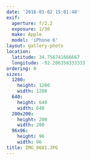 ```yaml
---
date: '2016-01-02 15:01:48'
exif:
  aperture: f/2.2
  exposure: 1/30
  make: Apple
  model: 'iPhone 6'
layout: gallery-photo
location:
  latitude: 34.756741666667
  longitude: -92.266358333333
ordering: 0
sizes:
  1280:
    height: 1280
    width: 1280
  640:
    height: 640
    width: 640
  200x200:
    height: 200
    width: 200
  96x96:
    height: 96
    width: 96
title: IMG_0681.JPG
---
```

